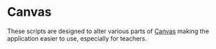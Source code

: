 # Canvas

These scripts are designed to alter various parts of [Canvas](https://www.instructure.com/canvas) making the application easier to use, especially for teachers.
